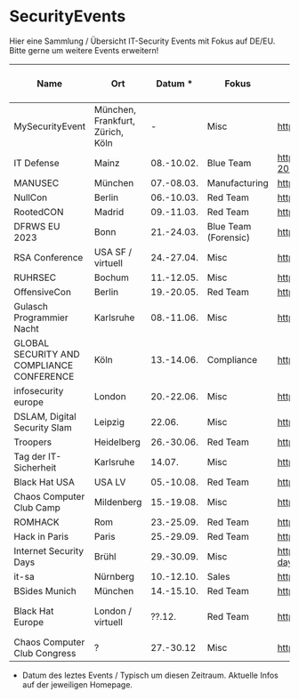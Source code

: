 # SecurityEvents

Hier eine Sammlung / Übersicht IT-Security Events mit Fokus auf DE/EU.
Bitte gerne um weitere Events erweitern! 


| Name                         | Ort               | Datum *     | Fokus             | Link                                                   | Kosten Konferenz € |
| ---------------------------- | ----------------- | ---------- | --------------- | ------------------------------------------------------ | ----------------------------- |
| MySecurityEvent              | München, Frankfurt, Zürich, Köln           |      -      | Misc                 | https://mysecurityevent.de                             | 499                           | 
| IT Defense                   | Mainz             | 08.-10.02. | Blue Team            | https://www.it-defense.de/it-defense-2023/programm     | 1595                   |
| MANUSEC                      | München           | 07.-08.03. | Manufacturing        | https://europe.manusecevent.com/                       | 749                           |
| NullCon                      | Berlin            | 06.-10.03. | Red Team             | https://nullcon.net/                                   | 699                    |
| RootedCON                    | Madrid            | 09.-11.03. | Red Team             | https://www.rootedcon.com/index/                       | ?                           | 
| DFRWS EU 2023                | Bonn              | 21.-24.03. | Blue Team (Forensic) | https://dfrws.org/conferences/dfrws-eu-2023            | virt. 150, 695                |
| RSA Conference               | USA SF / virtuell | 24.-27.04. | Misc                 | https://www.rsaconference.com/                         | 800-2045 USD                  |
| RUHRSEC                      | Bochum            | 11.-12.05. | Misc                 | https://www.ruhrsec.de/                                | ?                           | 
| OffensiveCon                 | Berlin            | 19.-20.05. | Red Team             | https://www.offensivecon.org/                          | 1250                          |
| Gulasch Programmier Nacht    | Karlsruhe         | 08.-11.06. | Misc                 | https://entropia.de/GPN                                | 0                           |
| GLOBAL SECURITY AND COMPLIANCE CONFERENCE    | Köln         | 13.-14.06. | Compliance                 | http://complianceinsider.de/                                | 0?                           |
| infosecurity europe          | London            | 20.-22.06. | Misc                 | https://www.infosecurityeurope.com/en-gb.html          | ?                             |
| DSLAM, Digital Security Slam | Leipzig           | 22.06.     | Misc                 | https://dslam.info                                     | 236,81                           | 
| Troopers                     | Heidelberg        | 26.-30.06. | Red Team             | https://troopers.de/                                   | 2190                          |
| Tag der IT-Sicherheit        | Karlsruhe         | 14.07.     | Misc                 | https://www.tag-der-it-sicherheit.de/                  | 90                            |
| Black Hat USA                | USA LV            | 05.-10.08. | Red Team             | https://www.blackhat.com                               | USD                           |
| Chaos Computer Club Camp     | Mildenberg        | 15.-19.08. | Misc                 | https://events.ccc.de/                                 | ?                              |
| ROMHACK                      | Rom               | 23.-25.09. | Red Team             | https://romhack.camp/                                  | 90                            |
| Hack in Paris                | Paris             | 25.-29.09. | Red Team             | https://hackinparis.com/                               | 540                           |
| Internet Security Days       | Brühl             | 29.-30.09. | Misc                 | https://www.eco.de/events/internet-security-days-2022/ | 699                           |
| it-sa                        | Nürnberg          | 10.-12.10. | Sales                 | https://www.itsa365.de                                 | 0-85                          |
| BSides Munich                | München           | 14.-15.10. | Red Team             | https://www.bsidesmunich.org/                          | ?                           | 
| Black Hat Europe             | London / virtuell | ??.12.     | Red Team             | https://www.blackhat.com/upcoming.html#europe          | 399-1299 Pfund                |
| Chaos Computer Club Congress | ?                 | 27.-30.12  | Misc                 | https://events.ccc.de/                                 | ?                              |



* Datum des leztes Events / Typisch um diesen Zeitraum. Aktuelle Infos auf der jeweiligen Homepage.

